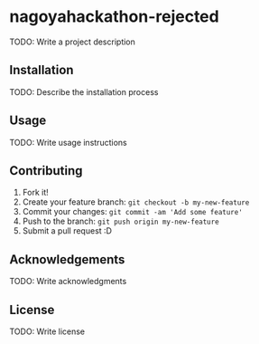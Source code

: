 nagoyahackathon-rejected
========================

TODO: Write a project description

Installation
------------

TODO: Describe the installation process

Usage
-----

TODO: Write usage instructions

Contributing
------------

1. Fork it!
2. Create your feature branch: `git checkout -b my-new-feature`
3. Commit your changes: `git commit -am 'Add some feature'`
4. Push to the branch: `git push origin my-new-feature`
5. Submit a pull request :D

Acknowledgements
----------------

TODO: Write acknowledgments

License
-------

TODO: Write license
